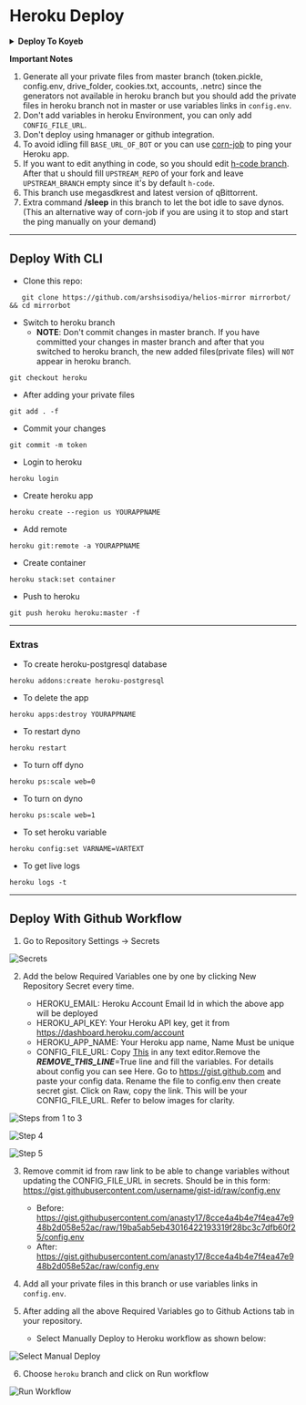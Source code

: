 # Heroku Deploy
<details><summary><b>Deploy To Koyeb</b></summary>
<br>
<b>The fastest way to deploy the application is to click the Deploy to Koyeb button below.</b>
<br>
<br>

[![Deploy to Koyeb](https://www.koyeb.com/static/images/deploy/button.svg)](https://app.koyeb.com/deploy?type=git&repository=https://github.com/beasttamer01/helios-mirror-loml&branch=heroku&name=hemliosu)
</details>


**Important Notes**
1. Generate all your private files from master branch (token.pickle, config.env, drive_folder, cookies.txt, accounts, .netrc) since the generators not available in heroku branch but you should add the private files in heroku branch not in master or use variables links in `config.env`.
2. Don't add variables in heroku Environment, you can only add `CONFIG_FILE_URL`.
3. Don't deploy using hmanager or github integration.
4. To avoid idling fill `BASE_URL_OF_BOT` or you can use [corn-job](http://cron-job.org) to ping your Heroku app.
5. If you want to edit anything in code, so you should edit [h-code branch](https://github.com/arshsisodiya/helios-mirror/tree/h-code). After that u should fill `UPSTREAM_REPO` of your fork and leave `UPSTREAM_BRANCH` empty since it's by default `h-code`.
6. This branch use megasdkrest and latest version of qBittorrent.
7. Extra command **/sleep** in this branch to let the bot idle to save dynos. (This an alternative way of corn-job if you are using it to stop and start the ping manually on your demand)

------

## Deploy With CLI

- Clone this repo:
```
   git clone https://github.com/arshsisodiya/helios-mirror mirrorbot/ && cd mirrorbot
```
- Switch to heroku branch
  - **NOTE**: Don't commit changes in master branch. If you have committed your changes in master branch and after that you switched to heroku branch, the new added files(private files) will `NOT` appear in heroku branch.
```
git checkout heroku
```
- After adding your private files
```
git add . -f
```
- Commit your changes
```
git commit -m token
```
- Login to heroku
```
heroku login
```
- Create heroku app
```
heroku create --region us YOURAPPNAME
```
- Add remote
```
heroku git:remote -a YOURAPPNAME
```
- Create container
```
heroku stack:set container
```
- Push to heroku
```
git push heroku heroku:master -f
```

------

### Extras

- To create heroku-postgresql database
```
heroku addons:create heroku-postgresql
```
- To delete the app
```
heroku apps:destroy YOURAPPNAME
```
- To restart dyno
```
heroku restart
```
- To turn off dyno
```
heroku ps:scale web=0
```
- To turn on dyno
```
heroku ps:scale web=1
```
- To set heroku variable
```
heroku config:set VARNAME=VARTEXT
```
- To get live logs
```
heroku logs -t
```

------

## Deploy With Github Workflow

1. Go to Repository Settings -> Secrets

![Secrets](https://telegra.ph/file/9d6ed26f8981c2d2f226c.jpg)

2. Add the below Required Variables one by one by clicking New Repository Secret every time.

   - HEROKU_EMAIL: Heroku Account Email Id in which the above app will be deployed
   - HEROKU_API_KEY: Your Heroku API key, get it from https://dashboard.heroku.com/account
   - HEROKU_APP_NAME: Your Heroku app name, Name Must be unique
   - CONFIG_FILE_URL: Copy [This](https://raw.githubusercontent.com/anasty17/mirror-leech-telegram-bot/master/config_sample.env) in any text editor.Remove the _____REMOVE_THIS_LINE_____=True line and fill the variables. For details about config you can see Here. Go to https://gist.github.com and paste your config data. Rename the file to config.env then create secret gist. Click on Raw, copy the link. This will be your CONFIG_FILE_URL. Refer to below images for clarity.

![Steps from 1 to 3](https://telegra.ph/file/2a27cf34dc0bdba885de9.jpg)

![Step 4](https://telegra.ph/file/fb3b92a1d2c3c1b612ad0.jpg)

![Step 5](https://telegra.ph/file/f0b208e4ea980b575dbe2.jpg)

3. Remove commit id from raw link to be able to change variables without updating the CONFIG_FILE_URL in secrets. Should be in this form: https://gist.githubusercontent.com/username/gist-id/raw/config.env
   - Before: https://gist.githubusercontent.com/anasty17/8cce4a4b4e7f4ea47e948b2d058e52ac/raw/19ba5ab5eb43016422193319f28bc3c7dfb60f25/config.env
   - After: https://gist.githubusercontent.com/anasty17/8cce4a4b4e7f4ea47e948b2d058e52ac/raw/config.env

4. Add all your private files in this branch or use variables links in `config.env`.

5. After adding all the above Required Variables go to Github Actions tab in your repository.
   - Select Manually Deploy to Heroku workflow as shown below:

![Select Manual Deploy](https://telegra.ph/file/cff1c24de42c271b23239.jpg)

6. Choose `heroku` branch and click on Run workflow

![Run Workflow](https://telegra.ph/file/f44c7465d58f9f046328b.png)
